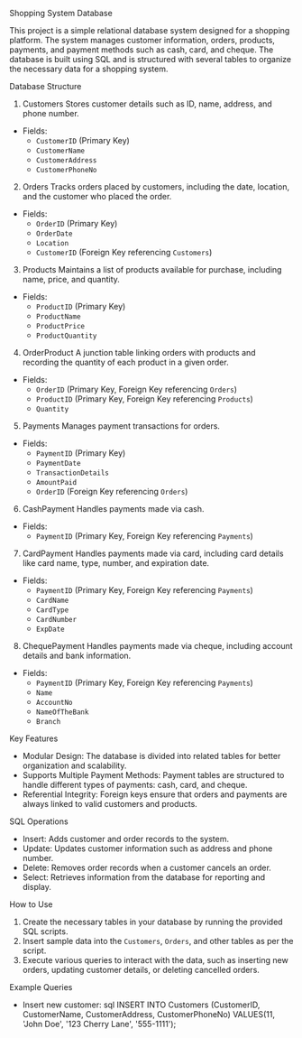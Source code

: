  Shopping System Database

This project is a simple relational database system designed for a shopping platform. The system manages customer information, orders, products, payments, and payment methods such as cash, card, and cheque. The database is built using SQL and is structured with several tables to organize the necessary data for a shopping system.

 Database Structure

1. Customers
Stores customer details such as ID, name, address, and phone number.
- Fields:
  - `CustomerID` (Primary Key)
  - `CustomerName`
  - `CustomerAddress`
  - `CustomerPhoneNo`

2. Orders
Tracks orders placed by customers, including the date, location, and the customer who placed the order.
- Fields:
  - `OrderID` (Primary Key)
  - `OrderDate`
  - `Location`
  - `CustomerID` (Foreign Key referencing `Customers`)

3. Products
Maintains a list of products available for purchase, including name, price, and quantity.
- Fields:
  - `ProductID` (Primary Key)
  - `ProductName`
  - `ProductPrice`
  - `ProductQuantity`

4. OrderProduct
A junction table linking orders with products and recording the quantity of each product in a given order.
- Fields:
  - `OrderID` (Primary Key, Foreign Key referencing `Orders`)
  - `ProductID` (Primary Key, Foreign Key referencing `Products`)
  - `Quantity`

5. Payments
Manages payment transactions for orders.
- Fields:
  - `PaymentID` (Primary Key)
  - `PaymentDate`
  - `TransactionDetails`
  - `AmountPaid`
  - `OrderID` (Foreign Key referencing `Orders`)

6. CashPayment
Handles payments made via cash.
- Fields:
  - `PaymentID` (Primary Key, Foreign Key referencing `Payments`)

 7. CardPayment
Handles payments made via card, including card details like card name, type, number, and expiration date.
- Fields:
  - `PaymentID` (Primary Key, Foreign Key referencing `Payments`)
  - `CardName`
  - `CardType`
  - `CardNumber`
  - `ExpDate`

 8. ChequePayment
Handles payments made via cheque, including account details and bank information.
- Fields:
  - `PaymentID` (Primary Key, Foreign Key referencing `Payments`)
  - `Name`
  - `AccountNo`
  - `NameOfTheBank`
  - `Branch`

 Key Features

- Modular Design: The database is divided into related tables for better organization and scalability.
- Supports Multiple Payment Methods: Payment tables are structured to handle different types of payments: cash, card, and cheque.
- Referential Integrity: Foreign keys ensure that orders and payments are always linked to valid customers and products.
  
 SQL Operations

- Insert: Adds customer and order records to the system.
- Update: Updates customer information such as address and phone number.
- Delete: Removes order records when a customer cancels an order.
- Select: Retrieves information from the database for reporting and display.

 How to Use

1. Create the necessary tables in your database by running the provided SQL scripts.
2. Insert sample data into the `Customers`, `Orders`, and other tables as per the script.
3. Execute various queries to interact with the data, such as inserting new orders, updating customer details, or deleting cancelled orders.

 Example Queries

- Insert new customer:
  sql
  INSERT INTO Customers (CustomerID, CustomerName, CustomerAddress, CustomerPhoneNo)
  VALUES(11, 'John Doe', '123 Cherry Lane', '555-1111');
